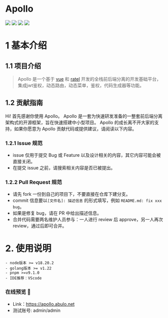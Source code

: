 # Apollo

<img src="https://img.shields.io/badge/golang-1.22-blue"/>
<img src="https://img.shields.io/badge/ratel-3.7.18-lightBlue"/>
<img src="https://img.shields.io/badge/vue-3.4.27-brightgreen"/>
<img src="https://img.shields.io/badge/element--plus-2.7.2-green"/>

# 1 基本介绍
## 1.1 项目介绍
> Apollo 是一个基于 [vue](https://vuejs.org) 和 [ratel](https://github.com/abulo/ratel) 开发的全栈前后端分离的开发基础平台，集成jwt鉴权，动态路由，动态菜单，鉴权，代码生成器等功能。

## 1.2 贡献指南
Hi! 首先感谢你使用 Apollo。
Apollo 是一套为快速研发准备的一整套前后端分离架构式的开源框架，旨在快速搭建中小型项目。
Apollo 的成长离不开大家的支持，如果你愿意为 Apollo 贡献代码或提供建议，请阅读以下内容。
### 1.2.1 Issue 规范
- issue 仅用于提交 Bug 或 Feature 以及设计相关的内容，其它内容可能会被直接关闭。
- 在提交 issue 之前，请搜索相关内容是否已被提出。
### 1.2.2 Pull Request 规范
- 请先 fork 一份到自己的项目下，不要直接在仓库下建分支。
- commit 信息要以`[文件名]: 描述信息` 的形式填写，例如 `README.md: fix xxx bug`。
- 如果是修复 bug，请在 PR 中给出描述信息。
- 合并代码需要两名维护人员参与：一人进行 review 后 approve，另一人再次 review，通过后即可合并。

# 2. 使用说明

```
- node版本 >= v18.20.2
- golang版本 >= v1.22
- pnpm >=v9.1.0
- IDE推荐：VScode
```

### 在线预览 👀

- Link：https://apollo.abulo.net
- 测试账号: admin/admin